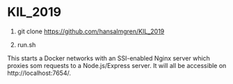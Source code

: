# KIL_2019

1. git clone https://github.com/hansalmgren/KIL_2019

2. run.sh


This starts a Docker networks with an SSI-enabled Nginx server 
which proxies som requests to a Node.js/Express server.
It will all be accessible on http://localhost:7654/.


